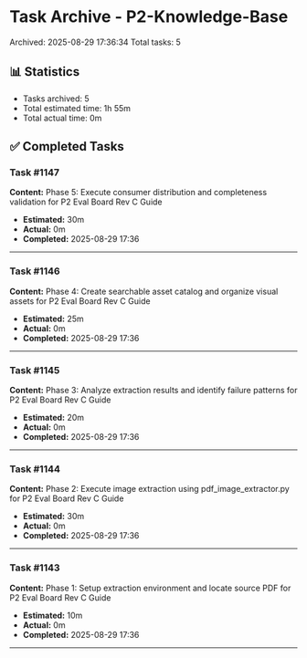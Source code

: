 # Task Archive - P2-Knowledge-Base

Archived: 2025-08-29 17:36:34
Total tasks: 5

## 📊 Statistics

- Tasks archived: 5
- Total estimated time: 1h 55m
- Total actual time: 0m

## ✅ Completed Tasks

### Task #1147
**Content:** Phase 5: Execute consumer distribution and completeness validation for P2 Eval Board Rev C Guide

- **Estimated:** 30m
- **Actual:** 0m
- **Completed:** 2025-08-29 17:36

---

### Task #1146
**Content:** Phase 4: Create searchable asset catalog and organize visual assets for P2 Eval Board Rev C Guide

- **Estimated:** 25m
- **Actual:** 0m
- **Completed:** 2025-08-29 17:36

---

### Task #1145
**Content:** Phase 3: Analyze extraction results and identify failure patterns for P2 Eval Board Rev C Guide

- **Estimated:** 20m
- **Actual:** 0m
- **Completed:** 2025-08-29 17:36

---

### Task #1144
**Content:** Phase 2: Execute image extraction using pdf_image_extractor.py for P2 Eval Board Rev C Guide

- **Estimated:** 30m
- **Actual:** 0m
- **Completed:** 2025-08-29 17:36

---

### Task #1143
**Content:** Phase 1: Setup extraction environment and locate source PDF for P2 Eval Board Rev C Guide

- **Estimated:** 10m
- **Actual:** 0m
- **Completed:** 2025-08-29 17:36

---

